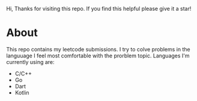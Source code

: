 Hi, 
Thanks for visiting this repo. If you find this helpful please give it a star!

# About
This repo contains my leetcode submissions. I try to colve problems in the languuage I feel most comfortable with the prorblem topic.
Languages I'm currently using are:

- C/C++
- Go
- Dart
- Kotlin


